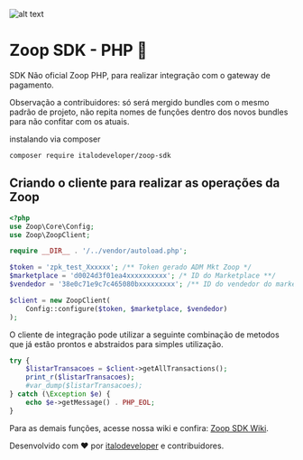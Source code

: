 ![alt text](https://zoop.co/dist/imgs/zoop-logo3.png "Logo Zoop")

# Zoop SDK - PHP :elephant:
SDK Não oficial Zoop PHP, para realizar integração com o gateway de pagamento.

Observação a contribuidores: só será mergido bundles com o mesmo padrão de projeto, não repita nomes de funções dentro dos novos bundles para não confitar com os atuais.

instalando via composer
```
composer require italodeveloper/zoop-sdk
```

## Criando o cliente para realizar as operações da Zoop
``` php
<?php
use Zoop\Core\Config;
use Zoop\ZoopClient;

require __DIR__ . '/../vendor/autoload.php';

$token = 'zpk_test_Xxxxxx'; /** Token gerado ADM Mkt Zoop */
$marketplace = 'd0024d3f01ea4xxxxxxxxxx'; /* ID do Marketplace **/
$vendedor = '38e0c71e9c7c465080bxxxxxxxxx'; /** ID do vendedor do marketplace */

$client = new ZoopClient(
    Config::configure($token, $marketplace, $vendedor)
);
```
O cliente de integração pode utilizar a seguinte combinação de metodos
que já estão prontos e abstraidos para simples utilização.  

``` php
try {   
    $listarTransacoes = $client->getAllTransactions();
    print_r($listarTransacoes);
    #var_dump($listarTransacoes);
} catch (\Exception $e) {
    echo $e->getMessage() . PHP_EOL;
}
```
Para as demais funções, acesse nossa wiki e confira: 
[Zoop SDK Wiki](https://github.com/italodeveloper/zoop-sdk/wiki).

Desenvolvido com :heart: por [italodeveloper](https://www.linkedin.com/in/%C3%ADtalo-araujo/) e contribuidores.
